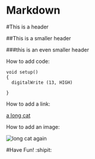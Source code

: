 Markdown
========

#This is a header

##This is a smaller header

###this is an even smaller header


How to add code:

```arduino
void setup()
{
  digitalWrite (13, HIGH)
  
}
```

How to add a link:

[a long cat](http://cache.ohinternet.com/images/5/5c/Longcat.jpg)


How to add an image:


![long cat again](http://cache.ohinternet.com/images/5/5c/Longcat.jpg)


#Have Fun! :shipit:

